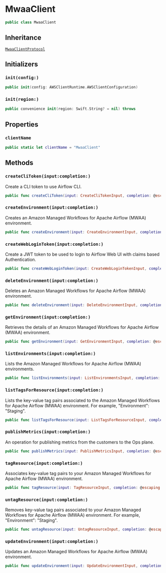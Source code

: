 # MwaaClient

``` swift
public class MwaaClient 
```

## Inheritance

[`MwaaClientProtocol`](/aws-sdk-swift/reference/0.x/AWSMWAA/MwaaClientProtocol)

## Initializers

### `init(config:)`

``` swift
public init(config: AWSClientRuntime.AWSClientConfiguration) 
```

### `init(region:)`

``` swift
public convenience init(region: Swift.String? = nil) throws 
```

## Properties

### `clientName`

``` swift
public static let clientName = "MwaaClient"
```

## Methods

### `createCliToken(input:completion:)`

Create a CLI token to use Airflow CLI.

``` swift
public func createCliToken(input: CreateCliTokenInput, completion: @escaping (ClientRuntime.SdkResult<CreateCliTokenOutputResponse, CreateCliTokenOutputError>) -> Void)
```

### `createEnvironment(input:completion:)`

Creates an Amazon Managed Workflows for Apache Airflow (MWAA) environment.

``` swift
public func createEnvironment(input: CreateEnvironmentInput, completion: @escaping (ClientRuntime.SdkResult<CreateEnvironmentOutputResponse, CreateEnvironmentOutputError>) -> Void)
```

### `createWebLoginToken(input:completion:)`

Create a JWT token to be used to login to Airflow Web UI with claims based Authentication.

``` swift
public func createWebLoginToken(input: CreateWebLoginTokenInput, completion: @escaping (ClientRuntime.SdkResult<CreateWebLoginTokenOutputResponse, CreateWebLoginTokenOutputError>) -> Void)
```

### `deleteEnvironment(input:completion:)`

Deletes an Amazon Managed Workflows for Apache Airflow (MWAA) environment.

``` swift
public func deleteEnvironment(input: DeleteEnvironmentInput, completion: @escaping (ClientRuntime.SdkResult<DeleteEnvironmentOutputResponse, DeleteEnvironmentOutputError>) -> Void)
```

### `getEnvironment(input:completion:)`

Retrieves the details of an Amazon Managed Workflows for Apache Airflow (MWAA) environment.

``` swift
public func getEnvironment(input: GetEnvironmentInput, completion: @escaping (ClientRuntime.SdkResult<GetEnvironmentOutputResponse, GetEnvironmentOutputError>) -> Void)
```

### `listEnvironments(input:completion:)`

Lists the Amazon Managed Workflows for Apache Airflow (MWAA) environments.

``` swift
public func listEnvironments(input: ListEnvironmentsInput, completion: @escaping (ClientRuntime.SdkResult<ListEnvironmentsOutputResponse, ListEnvironmentsOutputError>) -> Void)
```

### `listTagsForResource(input:completion:)`

Lists the key-value tag pairs associated to the Amazon Managed Workflows for Apache Airflow (MWAA) environment. For example, "Environment": "Staging".

``` swift
public func listTagsForResource(input: ListTagsForResourceInput, completion: @escaping (ClientRuntime.SdkResult<ListTagsForResourceOutputResponse, ListTagsForResourceOutputError>) -> Void)
```

### `publishMetrics(input:completion:)`

An operation for publishing metrics from the customers to the Ops plane.

``` swift
public func publishMetrics(input: PublishMetricsInput, completion: @escaping (ClientRuntime.SdkResult<PublishMetricsOutputResponse, PublishMetricsOutputError>) -> Void)
```

### `tagResource(input:completion:)`

Associates key-value tag pairs to your Amazon Managed Workflows for Apache Airflow (MWAA) environment.

``` swift
public func tagResource(input: TagResourceInput, completion: @escaping (ClientRuntime.SdkResult<TagResourceOutputResponse, TagResourceOutputError>) -> Void)
```

### `untagResource(input:completion:)`

Removes key-value tag pairs associated to your Amazon Managed Workflows for Apache Airflow (MWAA) environment. For example, "Environment": "Staging".

``` swift
public func untagResource(input: UntagResourceInput, completion: @escaping (ClientRuntime.SdkResult<UntagResourceOutputResponse, UntagResourceOutputError>) -> Void)
```

### `updateEnvironment(input:completion:)`

Updates an Amazon Managed Workflows for Apache Airflow (MWAA) environment.

``` swift
public func updateEnvironment(input: UpdateEnvironmentInput, completion: @escaping (ClientRuntime.SdkResult<UpdateEnvironmentOutputResponse, UpdateEnvironmentOutputError>) -> Void)
```
